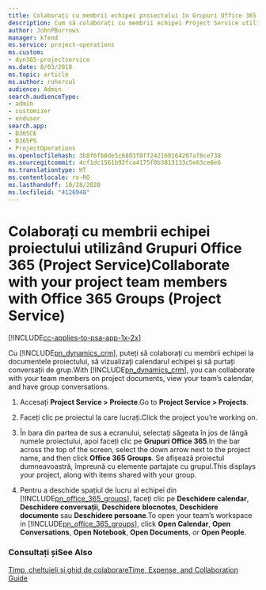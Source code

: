 ```yaml
---
title: Colaborați cu membrii echipei proiectului în Grupuri Office 365
description: Cum să colaborați cu membrii echipei Project Service utilizând Grupuri Office 365
author: JohnPBurrows
manager: kfend
ms.service: project-operations
ms.custom:
- dyn365-projectservice
ms.date: 8/03/2018
ms.topic: article
ms.author: ruhercul
audience: Admin
search.audienceType:
- admin
- customizer
- enduser
search.app:
- D365CE
- D365PS
- ProjectOperations
ms.openlocfilehash: 3b8f6fb0de5c6803f0ff242160164207af8ce738
ms.sourcegitcommit: 4cf1dc1561b92fca4175f0b3813133c5e63ce8e6
ms.translationtype: HT
ms.contentlocale: ro-RO
ms.lasthandoff: 10/28/2020
ms.locfileid: "4126948"
---
```

# <a name="collaborate-with-your-project-team-members-with-office-365-groups-project-service"></a><span data-ttu-id="0bee1-103">Colaborați cu membrii echipei proiectului utilizând Grupuri Office 365 (Project Service)</span><span class="sxs-lookup"><span data-stu-id="0bee1-103">Collaborate with your project team members with Office 365 Groups (Project Service)</span></span>

[!INCLUDE[cc-applies-to-psa-app-1x-2x](../includes/cc-applies-to-psa-app-1x-2x.md)]

<span data-ttu-id="0bee1-104">Cu [!INCLUDE[pn_dynamics_crm](../includes/pn-dynamics-crm.md)], puteți să colaborați cu membrii echipei la documentele proiectului, să vizualizați calendarul echipei și să purtați conversații de grup.</span><span class="sxs-lookup"><span data-stu-id="0bee1-104">With [!INCLUDE[pn_dynamics_crm](../includes/pn-dynamics-crm.md)], you can collaborate with your team members on project documents, view your team’s calendar, and have group conversations.</span></span>  
  
1. <span data-ttu-id="0bee1-105">Accesați **Project Service > Proiecte**.</span><span class="sxs-lookup"><span data-stu-id="0bee1-105">Go to **Project Service > Projects**.</span></span>  
  
2. <span data-ttu-id="0bee1-106">Faceți clic pe proiectul la care lucrați.</span><span class="sxs-lookup"><span data-stu-id="0bee1-106">Click the project you’re working on.</span></span>  
  
3. <span data-ttu-id="0bee1-107">În bara din partea de sus a ecranului, selectați săgeata în jos de lângă numele proiectului, apoi faceți clic pe **Grupuri Office 365**.</span><span class="sxs-lookup"><span data-stu-id="0bee1-107">In the bar across the top of the screen, select the down arrow next to the project name, and then click **Office 365 Groups**.</span></span> <span data-ttu-id="0bee1-108">Se afișează proiectul dumneavoastră, împreună cu elemente partajate cu grupul.</span><span class="sxs-lookup"><span data-stu-id="0bee1-108">This displays your project, along with items shared with your group.</span></span>  
  
4. <span data-ttu-id="0bee1-109">Pentru a deschide spațiul de lucru al echipei din [!INCLUDE[pn_office_365_groups](../includes/pn-office-365-groups.md)], faceți clic pe **Deschidere calendar**, **Deschidere conversații**, **Deschidere blocnotes**, **Deschidere documente** sau **Deschidere persoane**.</span><span class="sxs-lookup"><span data-stu-id="0bee1-109">To open your team’s workspace in [!INCLUDE[pn_office_365_groups](../includes/pn-office-365-groups.md)], click **Open Calendar**, **Open Conversations**, **Open Notebook**, **Open Documents**, or **Open People**.</span></span>  
  
### <a name="see-also"></a><span data-ttu-id="0bee1-110">Consultați și</span><span class="sxs-lookup"><span data-stu-id="0bee1-110">See Also</span></span>  
 [<span data-ttu-id="0bee1-111">Timp, cheltuieli și ghid de colaborare</span><span class="sxs-lookup"><span data-stu-id="0bee1-111">Time, Expense, and Collaboration Guide</span></span>](../psa/time-expense-collaboration-guide.md)
